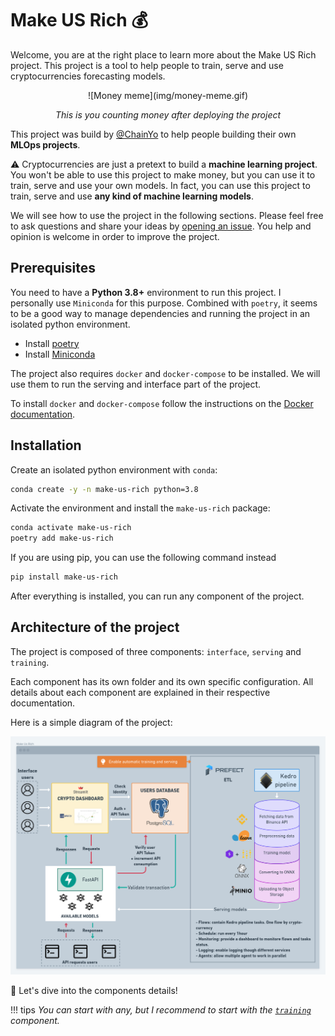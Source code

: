 # Make US Rich 💰

Welcome, you are at the right place to learn more about the Make US Rich project. 
This project is a tool to help people to train, serve and use cryptocurrencies forecasting models.

<center>
![Money meme](img/money-meme.gif)
<p><em>This is you counting money after deploying the project</em></p>
</center>

This project was build by [@ChainYo](https://github.com/ChainYo) to help people building their own **MLOps projects**.

⚠️ Cryptocurrencies are just a pretext to build a **machine learning project**. You won't be able to use this project to make
money, but you can use it to train, serve and use your own models. In fact, you can use this project to train, serve and
use **any kind of machine learning models**.

We will see how to use the project in the following sections. Please feel free to ask questions and share your ideas by
[opening an issue](https://github.com/ChainYo/make-us-rich/issues/new). You help and opinion is welcome in order to
improve the project.

## Prerequisites

You need to have a **Python 3.8+** environment to run this project. I personally use `Miniconda` for this purpose.
Combined with `poetry`, it seems to be a good way to manage dependencies and running the project in an isolated
python environment.

- Install [poetry](https://python-poetry.org/docs/)
- Install [Miniconda](https://conda.io/miniconda.html)

The project also requires `docker` and `docker-compose` to be installed. We will use them to run the serving and interface
part of the project.

To install `docker` and `docker-compose` follow the instructions on the [Docker documentation](https://docs.docker.com/install/).

## Installation

Create an isolated python environment with `conda`:

```bash
conda create -y -n make-us-rich python=3.8
```

Activate the environment and install the `make-us-rich` package:

```bash
conda activate make-us-rich
poetry add make-us-rich
```

If you are using pip, you can use the following command instead

```bash
pip install make-us-rich
```

After everything is installed, you can run any component of the project.

## Architecture of the project

The project is composed of three components: `interface`, `serving` and `training`.

Each component has its own folder and its own specific configuration. All details about each component are
explained in their respective documentation.

Here is a simple diagram of the project:

![Project architecture](img/project_architecture.png)

🚀 Let's dive into the components details! 

!!! tips
    *You can start with any, but I recommend to start with the [`training`](/training) component.*
